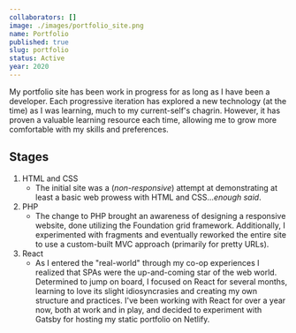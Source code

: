 ```yaml
---
collaborators: []
image: ./images/portfolio_site.png
name: Portfolio
published: true
slug: portfolio
status: Active
year: 2020
---
```


My portfolio site has been work in progress for as long as I have been a developer. Each progressive iteration has explored a new technology (at the time) as I was learning, much to my current-self's chagrin. However, it has proven a valuable learning resource each time, allowing me to grow more comfortable with my skills and preferences.

## Stages

1. HTML and CSS
   - The initial site was a (_non-responsive_) attempt at demonstrating at least a basic web prowess with HTML and CSS..._enough said_.
2. PHP
   - The change to PHP brought an awareness of designing a responsive website, done utilizing the Foundation grid framework. Additionally, I experimented with fragments and eventually reworked the entire site to use a custom-built MVC approach (primarily for pretty URLs).
3. React
   - As I entered the "real-world" through my co-op experiences I realized that SPAs were the up-and-coming star of the web world. Determined to jump on board, I focused on React for several months, learning to love its slight idiosyncrasies and creating my own structure and practices. I've been working with React for over a year now, both at work and in play, and decided to experiment with Gatsby for hosting my static portfolio on Netlify.
